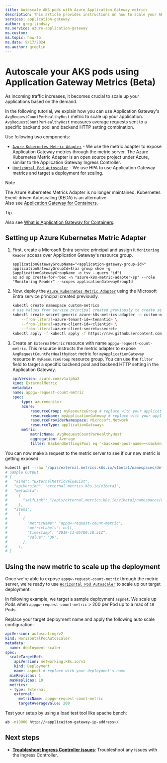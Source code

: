 ```yaml
---
title: Autoscale AKS pods with Azure Application Gateway metrics
description: This article provides instructions on how to scale your AKS backend pods using Application Gateway metrics and Azure Kubernetes Metric Adapter
services: application-gateway
author: greg-lindsay
ms.service: azure-application-gateway
ms.custom:
ms.topic: how-to
ms.date: 9/17/2024
ms.author: greglin
---
```


# Autoscale your AKS pods using Application Gateway Metrics (Beta)

As incoming traffic increases, it becomes crucial to scale up your applications based on the demand.

In the following tutorial, we explain how you can use Application Gateway's `AvgRequestCountPerHealthyHost` metric to scale up your application. `AvgRequestCountPerHealthyHost` measures average requests sent to a specific backend pool and backend HTTP setting combination.

Use following two components:

* [`Azure Kubernetes Metric Adapter`](https://github.com/Azure/azure-k8s-metrics-adapter) - We use the metric adapter to expose Application Gateway metrics through the metric server. The Azure Kubernetes Metric Adapter is an open source project under Azure, similar to the Application Gateway Ingress Controller.
* [`Horizontal Pod Autoscaler`](/azure/aks/concepts-scale#horizontal-pod-autoscaler) - We use HPA to use Application Gateway metrics and target a deployment for scaling.

> [!NOTE]
> The Azure Kubernetes Metrics Adapter is no longer maintained. Kubernetes Event-driven Autoscaling (KEDA) is an alternative.<br>
> Also see [Application Gateway for Containers](for-containers/overview.md).

> [!TIP]
> Also see [What is Application Gateway for Containers](for-containers/overview.md).

## Setting up Azure Kubernetes Metric Adapter

1. First, create a Microsoft Entra service principal and assign it `Monitoring Reader` access over Application Gateway's resource group.

    ```azurecli
    applicationGatewayGroupName="<application-gateway-group-id>"
    applicationGatewayGroupId=$(az group show -g $applicationGatewayGroupName -o tsv --query "id")
    az ad sp create-for-rbac -n "azure-k8s-metric-adapter-sp" --role "Monitoring Reader" --scopes applicationGatewayGroupId
    ```

1. Now, deploy the [`Azure Kubernetes Metric Adapter`](https://github.com/Azure/azure-k8s-metrics-adapter) using the Microsoft Entra service principal created previously.

    ```bash
    kubectl create namespace custom-metrics
    # use values from service principal created previously to create secret
    kubectl create secret generic azure-k8s-metrics-adapter -n custom-metrics \
        --from-literal=azure-tenant-id=<tenantid> \
        --from-literal=azure-client-id=<clientid> \
        --from-literal=azure-client-secret=<secret>
    kubectl apply -f kubectl apply -f https://raw.githubusercontent.com/Azure/azure-k8s-metrics-adapter/master/deploy/adapter.yaml -n custom-metrics
    ```

1. Create an `ExternalMetric` resource with name `appgw-request-count-metric`. This resource instructs the metric adapter to expose `AvgRequestCountPerHealthyHost` metric for `myApplicationGateway` resource in `myResourceGroup` resource group. You can use the `filter` field to target a specific backend pool and backend HTTP setting in the Application Gateway.

    ```yaml
    apiVersion: azure.com/v1alpha2
    kind: ExternalMetric
    metadata:
    name: appgw-request-count-metric
    spec:
        type: azuremonitor
        azure:
            resourceGroup: myResourceGroup # replace with your application gateway's resource group name
            resourceName: myApplicationGateway # replace with your application gateway's name
            resourceProviderNamespace: Microsoft.Network
            resourceType: applicationGateways
        metric:
            metricName: AvgRequestCountPerHealthyHost
            aggregation: Average
            filter: BackendSettingsPool eq '<backend-pool-name>~<backend-http-setting-name>' # optional
    ```

You can now make a request to the metric server to see if our new metric is getting exposed:
```bash
kubectl get --raw "/apis/external.metrics.k8s.io/v1beta1/namespaces/default/appgw-request-count-metric"
# Sample Output
# {
#   "kind": "ExternalMetricValueList",
#   "apiVersion": "external.metrics.k8s.io/v1beta1",
#   "metadata":
#     {
#       "selfLink": "/apis/external.metrics.k8s.io/v1beta1/namespaces/default/appgw-request-count-metric",
#     },
#   "items":
#     [
#       {
#         "metricName": "appgw-request-count-metric",
#         "metricLabels": null,
#         "timestamp": "2019-11-05T00:18:51Z",
#         "value": "30",
#       },
#     ],
# }
```

## Using the new metric to scale up the deployment

Once we're able to expose `appgw-request-count-metric` through the metric server, we're ready to use [`Horizontal Pod Autoscaler`](/azure/aks/concepts-scale#horizontal-pod-autoscaler) to scale up our target deployment.

In following example, we target a sample deployment `aspnet`. We scale up Pods when `appgw-request-count-metric` > 200 per Pod up to a max of `10` Pods.

Replace your target deployment name and apply the following auto scale configuration:
```yaml
apiVersion: autoscaling/v2
kind: HorizontalPodAutoscaler
metadata:
  name: deployment-scaler
spec:
  scaleTargetRef:
    apiVersion: networking.k8s.io/v1
    kind: Deployment
    name: aspnet # replace with your deployment's name
  minReplicas: 1
  maxReplicas: 10
  metrics:
  - type: External
    external:
      metricName: appgw-request-count-metric
      targetAverageValue: 200
```

Test your setup by using a load test tool like apache bench:
```bash
ab -n10000 http://<applicaiton-gateway-ip-address>/
```

## Next steps
- [**Troubleshoot Ingress Controller issues**](ingress-controller-troubleshoot.md): Troubleshoot any issues with the Ingress Controller.
